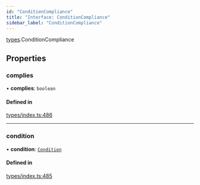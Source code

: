 ```yaml
---
id: "ConditionCompliance"
title: "Interface: ConditionCompliance"
sidebar_label: "ConditionCompliance"
---
```


[types](../../../modules/Types/Types.md).ConditionCompliance

## Properties

### complies

• **complies**: `boolean`

#### Defined in

[types/index.ts:486](https://github.com/PolymeshAssociation/polymesh-sdk/blob/de58d40fd/src/types/index.ts#L486)

___

### condition

• **condition**: [`Condition`](../../../modules/Types/Types.md#condition)

#### Defined in

[types/index.ts:485](https://github.com/PolymeshAssociation/polymesh-sdk/blob/de58d40fd/src/types/index.ts#L485)
